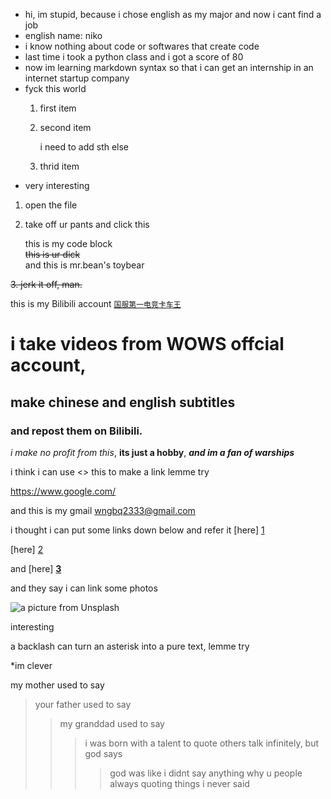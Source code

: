 - hi, im stupid, because i chose english as my major and now i cant find a job
- english name: niko
- i know nothing about code or softwares that create code
- last time i took a python class and i got a score of 80
- now im learning markdown syntax so that i can get an internship in an internet startup company
- fyck this world
  1. first item
  2. second item
     
      i need to add sth else
     
  3. thrid item
- very interesting
1. open the file
2. take off ur pants and click this

    this is my code block  
  ~~this is ur dick~~  
    and this is mr.bean's toybear
   
~~3. jerk it off, man.~~

this is my Bilibili account [`国服第一电竞卡车王`](https://space.bilibili.com/321958522?spm_id_from=333.1007.0.0 "dont click it it s got virus implanted in this link")

# i take videos from WOWS offcial account,  

## make chinese and english subtitles  

### and repost them on Bilibili.  

*i make no profit from this*, **its just a hobby**, ***and im a fan of warships***  

i think i can use <> this to make a link lemme try  

<https://www.google.com/>  

and this is my gmail <wngbq2333@gmail.com>

i thought i can put some links down below and refer it [here] [1]  

[here] [2]  

and [here] **[3]**  

and they say i can link some photos  

![a picture from Unsplash](https://th.bing.com/th/id/OIP.oBQbv3ppTXRXuoW2gvDhzQHaJZ?rs=1&pid=ImgDetMain 'dadada')  

interesting  

a backlash can turn an asterisk into a pure text, lemme try  

\*im clever  

my mother used to say
> your father used to say
> > my granddad used to say
> > > i was born with a talent to quote others talk infinitely, but god says
> > > > god was like i didnt say anything why u people always quoting things i never said


[1]: <http://www.baidu.com> '这是百度'  
[2]: <https://news.163.com/> '这是网易新闻'
[3]: <https://chatgpt.com/> 'this is chatGPT'
